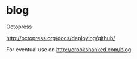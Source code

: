 blog
====

Octopress

http://octopress.org/docs/deploying/github/

For eventual use on http://crookshanked.com/blog

